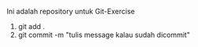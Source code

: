 Ini adalah repository untuk Git-Exercise

1. git add .
2. git commit -m "tulis message kalau sudah dicommit"